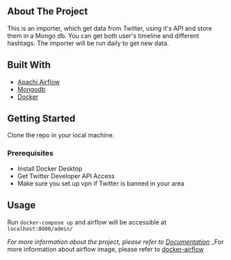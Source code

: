 <!-- ABOUT THE PROJECT -->
## About The Project

This is an importer, which get data from Twitter, using it's API and store them in a Mongo db. You can get both user's timeline and different hashtags.
The importer will be run daily to get new data.

## Built With

* [Apachi Airflow](https://airflow.apache.org/)
* [Mongodb](https://www.mongodb.com/)
* [Docker](https://www.docker.com/)


<!-- GETTING STARTED -->
## Getting Started

Clone the repo in your local machine.

### Prerequisites

* Install Docker Desktop
* Get Twitter Developer API Access
* Make sure you set up vpn if Twitter is banned in your area

<!-- USAGE EXAMPLE -->
## Usage

Run `docker-compose up` and airflow will be accessible at `localhost:8080/admin/`

_For more information about the project, please refer to [Documentation](https://medium.com/)_
_For more information about airflow image, please refer to [docker-airflow](https://github.com/puckel/docker-airflow)
